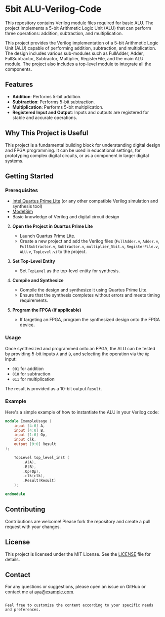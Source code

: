 # 5bit ALU-Verilog-Code
This repository contains Verilog module files required for basic ALU. The project implements a 5-bit Arithmetic Logic Unit (ALU) that can perform three operations: addition, subtraction, and multiplication.

This project provides the Verilog implementation of a 5-bit Arithmetic Logic Unit (ALU) capable of performing addition, subtraction, and multiplication. The design includes various sub-modules such as FullAdder, Adder, FullSubtractor, Subtractor, Multiplier, RegisterFile, and the main ALU module. The project also includes a top-level module to integrate all the components.

## Features

- **Addition**: Performs 5-bit addition.
- **Subtraction**: Performs 5-bit subtraction.
- **Multiplication**: Performs 5-bit multiplication.
- **Registered Input and Output**: Inputs and outputs are registered for stable and accurate operations.

## Why This Project is Useful

This project is a fundamental building block for understanding digital design and FPGA programming. It can be used in educational settings, for prototyping complex digital circuits, or as a component in larger digital systems.

## Getting Started

### Prerequisites

- [Intel Quartus Prime Lite](https://www.intel.com/content/www/us/en/software/programmable/quartus-prime/download.html) (or any other compatible Verilog simulation and synthesis tool)
- [ModelSim](https://www.intel.com/content/www/us/en/software-kit/750368/modelsim-intel-fpgas-standard-edition-software-version-18-1.html)
- Basic knowledge of Verilog and digital circuit design

2. **Open the Project in Quartus Prime Lite**
   - Launch Quartus Prime Lite.
   - Create a new project and add the Verilog files (`FullAdder.v`, `Adder.v`, `FullSubtractor.v`, `Subtractor.v`, `multiplier_5bit.v`, `RegisterFile.v`, `ALU.v`, `TopLevel.v`) to the project.

3. **Set Top-Level Entity**
   - Set `TopLevel` as the top-level entity for synthesis.

4. **Compile and Synthesize**
   - Compile the design and synthesize it using Quartus Prime Lite.
   - Ensure that the synthesis completes without errors and meets timing requirements.

5. **Program the FPGA (if applicable)**
   - If targeting an FPGA, program the synthesized design onto the FPGA device.

### Usage

Once synthesized and programmed onto an FPGA, the ALU can be tested by providing 5-bit inputs `A` and `B`, and selecting the operation via the `Op` input:
- `001` for addition
- `010` for subtraction
- `011` for multiplication

The result is provided as a 10-bit output `Result`.

### Example

Here's a simple example of how to instantiate the ALU in your Verilog code:

```verilog
module ExampleUsage (
    input [4:0] A,
    input [4:0] B,
    input [1:0] Op,
    input clk,
    output [9:0] Result
);

    TopLevel top_level_inst (
        .A(A),
        .B(B),
        .Op(Op),
        .clk(clk),
        .Result(Result)
    );

endmodule
```

## Contributing

Contributions are welcome! Please fork the repository and create a pull request with your changes.

## License

This project is licensed under the MIT License. See the [LICENSE](LICENSE) file for details.

## Contact

For any questions or suggestions, please open an issue on GitHub or contact me at [aya@example.com](mailto:your.email@example.com).
```

Feel free to customize the content according to your specific needs and preferences.
